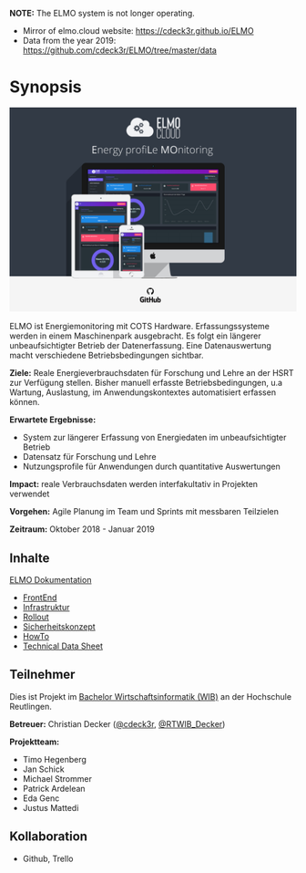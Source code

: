 **NOTE:** The ELMO system is not longer operating.

* Mirror of elmo.cloud website: https://cdeck3r.github.io/ELMO
* Data from the year 2019: https://github.com/cdeck3r/ELMO/tree/master/data

# Synopsis
![ELMO Main](Dokumentation/Bilder/Elmo_desc_Docu.jpg)

ELMO ist Energiemonitoring mit COTS Hardware. Erfassungssysteme werden in einem Maschinenpark ausgebracht. Es folgt ein längerer unbeaufsichtigter Betrieb der Datenerfassung. Eine Datenauswertung macht verschiedene Betriebsbedingungen sichtbar.

**Ziele:** Reale Energieverbrauchsdaten für Forschung und Lehre an der HSRT zur Verfügung stellen. Bisher manuell erfasste Betriebsbedingungen, u.a Wartung, Auslastung, im Anwendungskontextes automatisiert erfassen können.

**Erwartete Ergebnisse:**

* System zur längerer Erfassung von Energiedaten im unbeaufsichtigter Betrieb
* Datensatz für Forschung und Lehre
* Nutzungsprofile für Anwendungen durch quantitative Auswertungen 

**Impact:** reale Verbrauchsdaten werden interfakultativ in Projekten verwendet

**Vorgehen:** Agile Planung im Team und Sprints mit messbaren Teilzielen

**Zeitraum:** Oktober 2018 - Januar 2019

## Inhalte

[ELMO Dokumentation](/Dokumentation/README.md)

* [FrontEnd](/Dokumentation/Dokumentation_FrontEnd.md)
* [Infrastruktur](/Dokumentation/Dokumentation_Infrastruktur.md)
* [Rollout](/Dokumentation/Dokumentation_Rollout.md)
* [Sicherheitskonzept](/Dokumentation/Dokumentation_Sicherheitskonzept.md)
* [HowTo](/Dokumentation/HowTo.md)
* [Technical Data Sheet](/Dokumentation/Technical_Data_Sheet.md)

## Teilnehmer

Dies ist Projekt im [Bachelor Wirtschaftsinformatik \(WIB\)](http://www.inf.reutlingen-university.de/studium/bachelor/wirtschaftsinformatik/) an der Hochschule Reutlingen.

**Betreuer:** Christian Decker \([@cdeck3r](https://twitter.com/cdeck3r), [@RTWIB\_Decker](https://twitter.com/rtwib_decker)\)

**Projektteam:**

* Timo Hegenberg
* Jan Schick
* Michael Strommer 
* Patrick Ardelean 
* Eda Genc 
* Justus Mattedi

## Kollaboration

* Github, Trello

<!--stackedit_data:
eyJoaXN0b3J5IjpbNTM4NDAyMjM5LDEzMDA4OTA3MjMsLTk4OD
I2MDEwNywtMTAwNjEwOTc1LC0xODEwMzg1MDEsLTk4ODY5MTc3
LC0xODY5NjgyNTFdfQ==
-->
